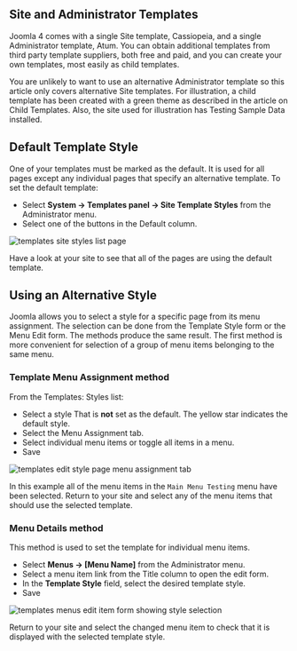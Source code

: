 <!-- Filename: J4.x:Switching_Templates / Display title: Switching Templates -->

## Site and Administrator Templates

Joomla 4 comes with a single Site template, Cassiopeia, and a single
Administrator template, Atum. You can obtain additional templates from
third party template suppliers, both free and paid, and you can create
your own templates, most easily as child templates.

You are unlikely to want to use an alternative Administrator template so
this article only covers alternative Site templates. For illustration, a
child template has been created with a green theme as described in the
article on Child Templates. Also, the site used for illustration has
Testing Sample Data installed.

## Default Template Style

One of your templates must be marked as the default. It is used for all
pages except any individual pages that specify an alternative template.
To set the default template:

- Select **System → Templates panel → Site Template Styles**
  from the Administrator menu.
- Select one of the buttons in the Default column.

![templates site styles list page](../../../en/images/templates/switch-templates-styles-list.png)

Have a look at your site to see that all of the pages are using the
default template.

## Using an Alternative Style

Joomla allows you to select a style for a specific page from its menu
assignment. The selection can be done from the Template Style form or
the Menu Edit form. The methods produce the same result. The first
method is more convenient for selection of a group of menu items
belonging to the same menu.

### Template Menu Assignment method

From the Templates: Styles list:

- Select a style That is **not** set as the default. The yellow star
  indicates the default style.
- Select the Menu Assignment tab.
- Select individual menu items or toggle all items in a menu.
- Save

![templates edit style page menu assignment tab](../../../en/images/templates/switch-templates-styles-edit-style-menu-assignment.png)

In this example all of the menu items in the `Main Menu Testing` menu
have been selected. Return to your site and select any of the menu items
that should use the selected template.

### Menu Details method

This method is used to set the template for individual menu items.

- Select **Menus → \[Menu Name\]** from the Administrator menu.
- Select a menu item link from the Title column to open the edit form.
- In the **Template Style** field, select the desired template style.
- Save

![templates menus edit item form showing style selection](../../../en/images/templates/switch-templates-styles-edit-menu-style.png)

Return to your site and select the changed menu item to check that it is
displayed with the selected template style.
